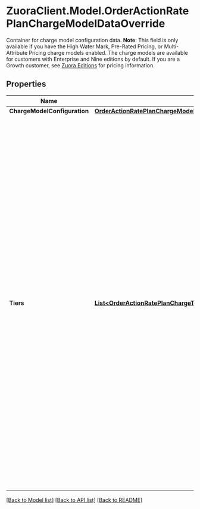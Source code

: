 # ZuoraClient.Model.OrderActionRatePlanChargeModelDataOverride
Container for charge model configuration data.  **Note**: This field is only available if you have the High Water Mark, Pre-Rated Pricing, or Multi-Attribute Pricing charge models enabled. The charge models are available for customers with Enterprise and Nine editions by default. If you are a Growth customer, see [Zuora Editions](https://knowledgecenter.zuora.com/BB_Introducing_Z_Business/C_Zuora_Editions) for pricing information. 

## Properties

Name | Type | Description | Notes
------------ | ------------- | ------------- | -------------
**ChargeModelConfiguration** | [**OrderActionRatePlanChargeModelDataOverrideChargeModelConfiguration**](OrderActionRatePlanChargeModelDataOverrideChargeModelConfiguration.md) |  | [optional] 
**Tiers** | [**List&lt;OrderActionRatePlanChargeTier&gt;**](OrderActionRatePlanChargeTier.md) | List of cumulative pricing tiers in the charge.  **Note**: When you override tiers of the charge with a High Water Mark Pricing charge model, you have to provide all of the tiers, including the ones you do not want to change. The new tiers will completely override the previous ones. The High Water Mark Pricing charge models are available for customers with Enterprise and Nine editions by default. If you are a Growth customer, see [Zuora Editions](https://knowledgecenter.zuora.com/BB_Introducing_Z_Business/C_Zuora_Editions) for pricing information.  | [optional] 

[[Back to Model list]](../README.md#documentation-for-models) [[Back to API list]](../README.md#documentation-for-api-endpoints) [[Back to README]](../README.md)

